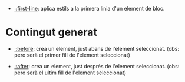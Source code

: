 - [::first-line](https://developer.mozilla.org/es/docs/Web/CSS/::first-line): aplica estils a la primera linia d'un element de bloc.

# Contingut generat

- [::before](https://developer.mozilla.org/es/docs/Web/CSS/::before): crea un element, just abans de l'element seleccionat. (obs: pero serà el primer fill de l'element seleccionat)

- [::after](https://developer.mozilla.org/es/docs/Web/CSS/::after): crea un element, just després de l'element seleccionat. (obs: pero serà el ultim fill de l'element seleccionat)